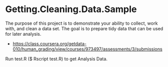 # Getting.Cleaning.Data.Sample
The purpose of this project is to demonstrate your ability to collect, work with, and clean a data set. The goal is to prepare tidy data that can be used for later analysis.


* https://class.coursera.org/getdata-010/human_grading/view/courses/973497/assessments/3/submissions

Run test.R ($ Rscript test.R) to get Analysis Data.
